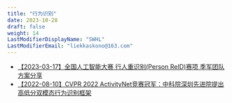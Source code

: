 ```yaml
---
title: "行为识别"
date: 2023-10-28
draft: false
weight: 14
LastModifierDisplayName: "SWHL"
LastModifierEmail: "liekkaskono@163.com"
---
```

 
- [【2023-03-17】全国人工智能大赛 行人重识别(Person ReID)赛项 季军团队方案分享](http://mp.weixin.qq.com/s?__biz=MzIwNDA5NDYzNA==&mid=2247501265&idx=1&sn=2c75ef0faa737d90340f3e91826504b0&chksm=96c7e814a1b06102fcdc12a8b74197df87e45e4a60633a6270f49d48d44e4f2d401a987d7730#rd)
- [【2022-08-10】CVPR 2022 ActivityNet竞赛冠军：中科院深圳先进院提出高低分双模态行为识别框架](https://mp.weixin.qq.com/s/9_5RvQE7z5Rhrg4_Ux7sMQ)
